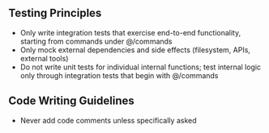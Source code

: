 ## Testing Principles

- Only write integration tests that exercise end-to-end functionality, starting from commands under @/commands
- Only mock external dependencies and side effects (filesystem, APIs, external tools)
- Do not write unit tests for individual internal functions; test internal logic only through integration tests that begin with @/commands

## Code Writing Guidelines

- Never add code comments unless specifically asked
